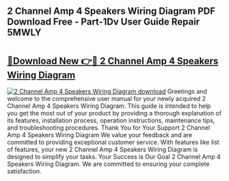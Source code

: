 ## 2 Channel Amp 4 Speakers Wiring Diagram PDF Download Free - Part-1Dv User Guide Repair 5MWLY

# <h2><a href="http://dfrc9z5.blite.top/?on=2+Channel+Amp+4+Speakers+Wiring+Diagram">🔗Download New 👉🔴 2 Channel Amp 4 Speakers Wiring Diagram</a></h2>

[![2 Channel Amp 4 Speakers Wiring Diagram download](https://i.imgur.com/lujVjoI.png)](http://dfrc9z5.blite.top/?on=2+Channel+Amp+4+Speakers+Wiring+Diagram)
Greetings and welcome to the comprehensive user manual for your newly acquired 2 Channel Amp 4 Speakers Wiring Diagram. This guide is intended to help you get the most out of your product by providing a thorough explanation of its features, installation process, operation instructions, maintenance tips, and troubleshooting procedures. Thank You for Your Support 2 Channel Amp 4 Speakers Wiring Diagram We value your feedback and are committed to providing exceptional customer service. With features like list of features, your new 2 Channel Amp 4 Speakers Wiring Diagram is designed to simplify your tasks. Your Success is Our Goal 2 Channel Amp 4 Speakers Wiring Diagram. We are committed to ensuring your complete satisfaction.
